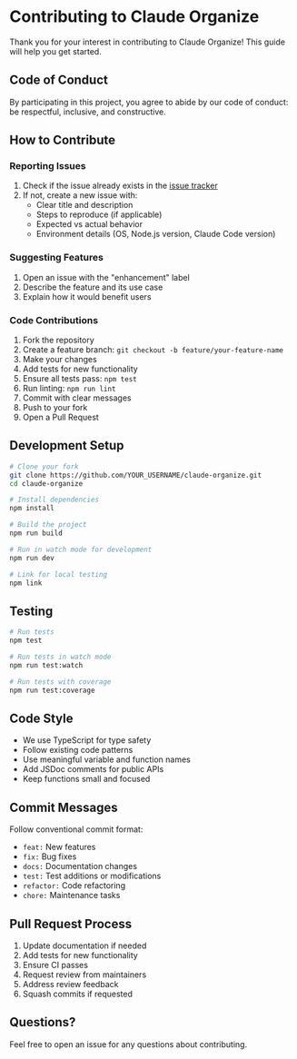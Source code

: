 # Contributing to Claude Organize

Thank you for your interest in contributing to Claude Organize! This guide will help you get started.

## Code of Conduct

By participating in this project, you agree to abide by our code of conduct: be respectful, inclusive, and constructive.

## How to Contribute

### Reporting Issues

1. Check if the issue already exists in the [issue tracker](https://github.com/ramakay/claude-organize/issues)
2. If not, create a new issue with:
   - Clear title and description
   - Steps to reproduce (if applicable)
   - Expected vs actual behavior
   - Environment details (OS, Node.js version, Claude Code version)

### Suggesting Features

1. Open an issue with the "enhancement" label
2. Describe the feature and its use case
3. Explain how it would benefit users

### Code Contributions

1. Fork the repository
2. Create a feature branch: `git checkout -b feature/your-feature-name`
3. Make your changes
4. Add tests for new functionality
5. Ensure all tests pass: `npm test`
6. Run linting: `npm run lint`
7. Commit with clear messages
8. Push to your fork
9. Open a Pull Request

## Development Setup

```bash
# Clone your fork
git clone https://github.com/YOUR_USERNAME/claude-organize.git
cd claude-organize

# Install dependencies
npm install

# Build the project
npm run build

# Run in watch mode for development
npm run dev

# Link for local testing
npm link
```

## Testing

```bash
# Run tests
npm test

# Run tests in watch mode
npm run test:watch

# Run tests with coverage
npm run test:coverage
```

## Code Style

- We use TypeScript for type safety
- Follow existing code patterns
- Use meaningful variable and function names
- Add JSDoc comments for public APIs
- Keep functions small and focused

## Commit Messages

Follow conventional commit format:
- `feat:` New features
- `fix:` Bug fixes
- `docs:` Documentation changes
- `test:` Test additions or modifications
- `refactor:` Code refactoring
- `chore:` Maintenance tasks

## Pull Request Process

1. Update documentation if needed
2. Add tests for new functionality
3. Ensure CI passes
4. Request review from maintainers
5. Address review feedback
6. Squash commits if requested

## Questions?

Feel free to open an issue for any questions about contributing.